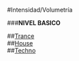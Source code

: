 #Intensidad/Volumetría

###**NIVEL BASICO**


##[Trance](https://github.com/electropipe/musicaElectronica/blob/master/ciclo01/501.md)   
##[House](https://github.com/electropipe/musicaElectronica/blob/master/ciclo01/502.md)   
##[Techno](https://github.com/electropipe/musicaElectronica/blob/master/ciclo01/503.md)    
   




